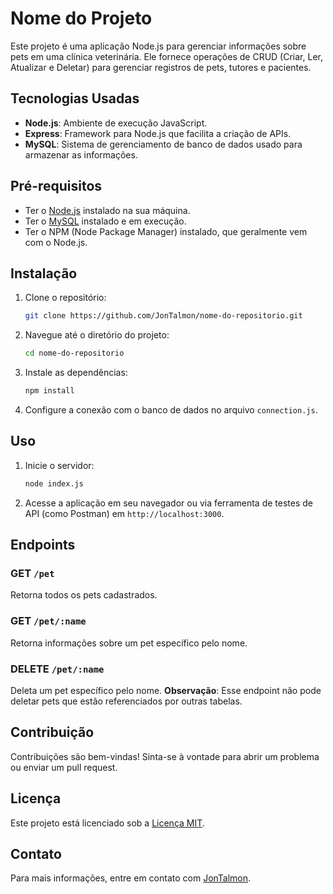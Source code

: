 # Nome do Projeto

Este projeto é uma aplicação Node.js para gerenciar informações sobre pets em uma clínica veterinária. Ele fornece operações de CRUD (Criar, Ler, Atualizar e Deletar) para gerenciar registros de pets, tutores e pacientes.

## Tecnologias Usadas

- **Node.js**: Ambiente de execução JavaScript.
- **Express**: Framework para Node.js que facilita a criação de APIs.
- **MySQL**: Sistema de gerenciamento de banco de dados usado para armazenar as informações.

## Pré-requisitos

- Ter o [Node.js](https://nodejs.org/) instalado na sua máquina.
- Ter o [MySQL](https://www.mysql.com/) instalado e em execução.
- Ter o NPM (Node Package Manager) instalado, que geralmente vem com o Node.js.

## Instalação

1. Clone o repositório:

   ```bash
   git clone https://github.com/JonTalmon/nome-do-repositorio.git
   ```

2. Navegue até o diretório do projeto:

   ```bash
   cd nome-do-repositorio
   ```

3. Instale as dependências:

   ```bash
   npm install
   ```

4. Configure a conexão com o banco de dados no arquivo `connection.js`.

## Uso

1. Inicie o servidor:

   ```bash
   node index.js
   ```

2. Acesse a aplicação em seu navegador ou via ferramenta de testes de API (como Postman) em `http://localhost:3000`.

## Endpoints

### GET `/pet`

Retorna todos os pets cadastrados.

### GET `/pet/:name`

Retorna informações sobre um pet específico pelo nome.

### DELETE `/pet/:name`

Deleta um pet específico pelo nome. **Observação**: Esse endpoint não pode deletar pets que estão referenciados por outras tabelas.

## Contribuição

Contribuições são bem-vindas! Sinta-se à vontade para abrir um problema ou enviar um pull request.

## Licença

Este projeto está licenciado sob a [Licença MIT](LICENSE).

## Contato

Para mais informações, entre em contato com [JonTalmon](https://github.com/JonTalmon).

